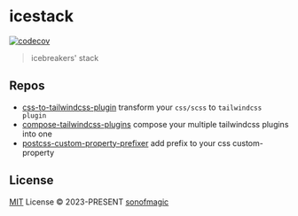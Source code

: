 # icestack

[![codecov](https://codecov.io/github/sonofmagic/icestack/graph/badge.svg?token=iDn2ElhNax)](https://codecov.io/github/sonofmagic/icestack)

> icebreakers' stack

## Repos

- [css-to-tailwindcss-plugin](./packages/css-to-tailwindcss-plugin/) transform your `css/scss` to `tailwindcss plugin`
- [compose-tailwindcss-plugins](./packages/compose-tailwindcss-plugins/) compose your multiple tailwindcss plugins into one
- [postcss-custom-property-prefixer](./packages/postcss-custom-property-prefixer/) add prefix to your css custom-property

## License

[MIT](./LICENSE) License &copy; 2023-PRESENT [sonofmagic](https://github.com/sonofmagic)

